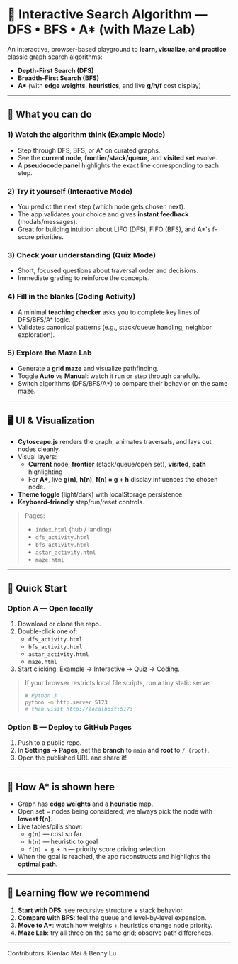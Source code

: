 # 🧭 Interactive Search Algorithm — DFS • BFS • A* (with Maze Lab)

An interactive, browser-based playground to **learn, visualize, and practice** classic graph search algorithms:
- **Depth-First Search (DFS)**
- **Breadth-First Search (BFS)**
- **A\*** (with **edge weights**, **heuristics**, and live **g/h/f** cost display)

---

## 🎯 What you can do

### 1) Watch the algorithm think (Example Mode)
- Step through DFS, BFS, or A* on curated graphs.
- See the **current node**, **frontier/stack/queue**, and **visited set** evolve.
- A **pseudocode panel** highlights the exact line corresponding to each step.

### 2) Try it yourself (Interactive Mode)
- You predict the next step (which node gets chosen next).
- The app validates your choice and gives **instant feedback** (modals/messages).
- Great for building intuition about LIFO (DFS), FIFO (BFS), and A*'s f-score priorities.

### 3) Check your understanding (Quiz Mode)
- Short, focused questions about traversal order and decisions.
- Immediate grading to reinforce the concepts.

### 4) Fill in the blanks (Coding Activity)
- A minimal **teaching checker** asks you to complete key lines of DFS/BFS/A* logic.
- Validates canonical patterns (e.g., stack/queue handling, neighbor exploration).

### 5) Explore the Maze Lab
- Generate a **grid maze** and visualize pathfinding.
- Toggle **Auto** vs **Manual**: watch it run or step through carefully.
- Switch algorithms (DFS/BFS/A*) to compare their behavior on the same maze.

---

## 🖥️ UI & Visualization

- **Cytoscape.js** renders the graph, animates traversals, and lays out nodes cleanly.
- Visual layers:
  - **Current** node, **frontier** (stack/queue/open set), **visited**, **path** highlighting
  - For **A\***, live **g(n)**, **h(n)**, **f(n) = g + h** display influences the chosen node.
- **Theme toggle** (light/dark) with localStorage persistence.
- **Keyboard-friendly** step/run/reset controls.

> Pages:
> - `index.html` (hub / landing)
> - `dfs_activity.html`
> - `bfs_activity.html`
> - `astar_activity.html`
> - `maze.html`

---

## 🚀 Quick Start

### Option A — Open locally
1. Download or clone the repo.
2. Double-click one of:
   - `dfs_activity.html`
   - `bfs_activity.html`
   - `astar_activity.html`
   - `maze.html`
3. Start clicking: Example → Interactive → Quiz → Coding.

> If your browser restricts local file scripts, run a tiny static server:
> ```bash
> # Python 3
> python -m http.server 5173
> # then visit http://localhost:5173
> ```

### Option B — Deploy to GitHub Pages
1. Push to a public repo.
2. In **Settings → Pages**, set the **branch** to `main` and **root** to `/ (root)`.
3. Open the published URL and share it!

---

## 🧪 How A* is shown here

- Graph has **edge weights** and a **heuristic** map.
- Open set = nodes being considered; we always pick the node with **lowest f(n)**.
- Live tables/pills show:
  - `g(n)` — cost so far
  - `h(n)` — heuristic to goal
  - `f(n) = g + h` — priority score driving selection
- When the goal is reached, the app reconstructs and highlights the **optimal path**.

---

## 🧩 Learning flow we recommend

1. **Start with DFS**: see recursive structure + stack behavior.
2. **Compare with BFS**: feel the queue and level-by-level expansion.
3. **Move to A\***: watch how weights + heuristics change node priority.
4. **Maze Lab**: try all three on the same grid; observe path differences.

---

Contributors: Kienlac Mai & Benny Lu
